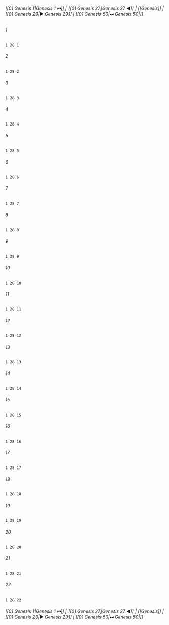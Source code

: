 
###### [[01 Genesis 1|Genesis 1 ⏮]] | [[01 Genesis 27|Genesis 27 ◀]] | [[Genesis]] | [[01 Genesis 29|▶ Genesis 29]] | [[01 Genesis 50|⏭ Genesis 50|]]

###### 1
``` verse
1 28 1 
```
###### 2
``` verse
1 28 2 
```
###### 3
``` verse
1 28 3 
```
###### 4
``` verse
1 28 4 
```
###### 5
``` verse
1 28 5 
```
###### 6
``` verse
1 28 6 
```
###### 7
``` verse
1 28 7 
```
###### 8
``` verse
1 28 8 
```
###### 9
``` verse
1 28 9 
```
###### 10
``` verse
1 28 10 
```
###### 11
``` verse
1 28 11 
```
###### 12
``` verse
1 28 12 
```
###### 13
``` verse
1 28 13 
```
###### 14
``` verse
1 28 14 
```
###### 15
``` verse
1 28 15 
```
###### 16
``` verse
1 28 16 
```
###### 17
``` verse
1 28 17 
```
###### 18
``` verse
1 28 18 
```
###### 19
``` verse
1 28 19 
```
###### 20
``` verse
1 28 20 
```
###### 21
``` verse
1 28 21 
```
###### 22
``` verse
1 28 22 
```

###### [[01 Genesis 1|Genesis 1 ⏮]] | [[01 Genesis 27|Genesis 27 ◀]] | [[Genesis]] | [[01 Genesis 29|▶ Genesis 29]] | [[01 Genesis 50|⏭ Genesis 50|]]

